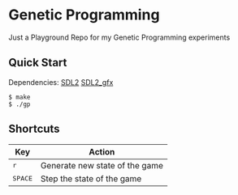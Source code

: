 # Genetic Programming

Just a Playground Repo for my Genetic Programming experiments

## Quick Start

Dependencies: [SDL2] [SDL2_gfx]

```console
$ make
$ ./gp
```

## Shortcuts

| Key              |  Action                        |
|------------------|--------------------------------|
| <kbd>r</kbd>     | Generate new state of the game |
| <kbd>SPACE</kbd> | Step the state of the game     |
 


[SDL2]: https://www.libsdl.org/
[SDL2_GFX]: https://www.ferzkopp.net/Software/SDL2_gfx/Docs/html/index.html
